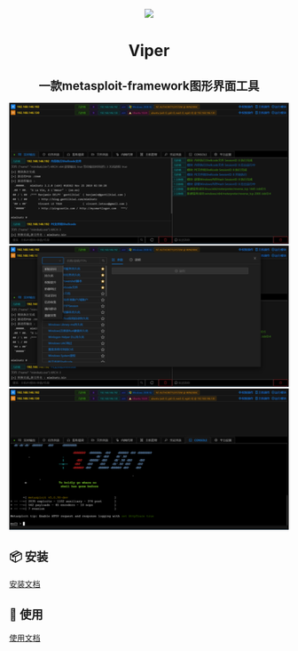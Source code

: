 <p align="center">
    <img width="200" src="https://github.com/FunnyWolf/Viper/blob/master/img/logo.svg" />
</p>
<h1 align="center">Viper</h1>
<h2 align="center">
一款metasploit-framework图形界面工具
</h2>

![viper_pic_1](./img/viper_pic_1.png)
![viper_pic_2](./img/viper_pic_2.png)
![viper_pic_3](./img/viper_pic_3.png)

## 📦 安装
[安装文档](https://shimo.im/docs/N0AEvPALVDYdd92w/)

## 🔨 使用
[使用文档](https://shimo.im/docs/C5dqkCBoTWIxCuwG)
